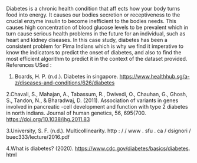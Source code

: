 Diabetes is a chronic health condition that aff ects how your body turns food into energy. It causes our bodies secretion or receptiveness to the crucial enzyme insulin to become inefficient to the bodies needs. This causes high concentration of blood glucose levels to be prevalent which in turn cause serious health problems in the future for an individual, such as heart and kidney diseases. In this case study, diabetes has been a consistent problem for Pima Indians which is why we find it imperative to know the indicators to predict the onset of diabetes, and also to find the most efficient algorithm to predict it in the context of the dataset provided. 
References USed :
1. Boards, H. P. (n.d.). Diabetes in singapore. https://www.healthhub.sg/a-z/diseases-and-conditions/626/diabetes

2.Chavali, S., Mahajan, A., Tabassum, R., Dwivedi, O., Chauhan, G., Ghosh, S., Tandon, N., & Bharadwaj, D. (2011). Association of variants in genes involved in pancreatic -cell development and function with type 2 diabetes in north indians. Journal of human genetics, 56, 695{700. https://doi.org/10.1038/jhg.2011.83

3.University, S. F. (n.d.). Multicollinearity. http : / / www . sfu . ca / dsignori / buec333/lecture/2016.pdf

4.What is diabetes? (2020). https://www.cdc.gov/diabetes/basics/diabetes. html


